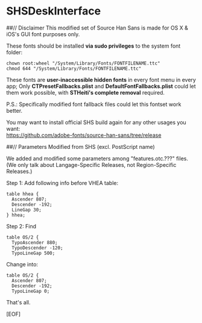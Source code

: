 SHSDeskInterface
================
##// Disclaimer
This modified set of Source Han Sans is made for OS X &amp; iOS's GUI font purposes only.

These fonts should be installed **via sudo privileges** to the system font folder:
<pre><code>chown root:wheel "/System/Library/Fonts/FONTFILENAME.ttc"
chmod 644 "/System/Library/Fonts/FONTFILENAME.ttc"</code></pre>

These fonts are **user-inaccessible hidden fonts** in every font menu in every app; Only **CTPresetFallbacks.plist** and **DefaultFontFallbacks.plist** could let them work possible, with **STHeiti's complete removal** required.

P.S.: Specifically modified font fallback files could let this fontset work better.

You may want to install official SHS build again for any other usages you want:<br>
https://github.com/adobe-fonts/source-han-sans/tree/release

##// Parameters Modified from SHS (excl. PostScript name)

We added and modified some parameters among "features.otc.???" files.<br>
(We only talk about Langage-Specific Releases, not Region-Specific Releases.)

Step 1: Add following info before VHEA table:
<pre><code>table hhea {
  Ascender 807;
  Descender -192;
  LineGap 30;
} hhea;</code></pre>
Step 2: Find 
<pre><code>table OS/2 {
  TypoAscender 880;
  TypoDescender -120;
  TypoLineGap 500;</code></pre>
Change into:
<pre><code>table OS/2 {
  Ascender 807;
  Descender -192;
  TypoLineGap 0;</code></pre>

That's all.

[EOF]